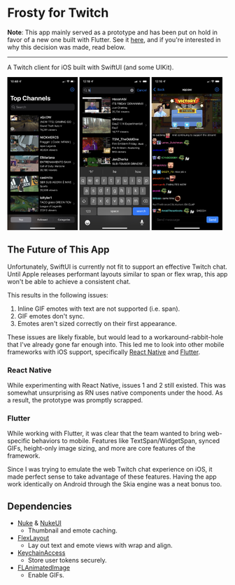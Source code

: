 # Frosty for Twitch

**Note**: This app mainly served as a prototype and has been put on hold in favor of a new one built with Flutter. See it [here](https://github.com/tommyxchow/frosty), and if you're interested in why this decision was made, read below.

---

A Twitch client for iOS built with SwiftUI (and some UIKit).

<img src="Screenshots/top.PNG" width="32%">
<img src="Screenshots/search2.PNG" width="32%">
<img src="Screenshots/chat.PNG" width="32%">

## The Future of This App

Unfortunately, SwiftUI is currently not fit to support an effective Twitch chat. Until Apple releases performant layouts similar to span or flex wrap, this app won't be able to achieve a consistent chat.

This results in the following issues:

1. Inline GIF emotes with text are not supported (i.e. span).
2. GIF emotes don't sync.
3. Emotes aren't sized correctly on their first appearance.

These issues are likely fixable, but would lead to a workaround-rabbit-hole that I've already gone far enough into. This led me to look into other mobile frameworks with iOS support, specifically [React Native](https://reactnative.dev/) and [Flutter](https://flutter.dev/).

### React Native

While experimenting with React Native, issues 1 and 2 still existed. This was somewhat unsurprising as RN uses native components under the hood. As a result, the prototype was promptly scrapped.

### Flutter

While working with Flutter, it was clear that the team wanted to bring web-specific behaviors to mobile. Features like TextSpan/WidgetSpan, synced GIFs, height-only image sizing, and more are core features of the framework.

Since I was trying to emulate the web Twitch chat experience on iOS, it made perfect sense to take advantage of these features. Having the app work identically on Android through the Skia engine was a neat bonus too.

## Dependencies

- [Nuke](https://github.com/kean/Nuke) & [NukeUI](https://github.com/kean/NukeUI)
  - Thumbnail and emote caching.
- [FlexLayout](https://github.com/layoutBox/FlexLayout)
  - Lay out text and emote views with wrap and align.
- [KeychainAccess](https://github.com/kishikawakatsumi/KeychainAccess)
  - Store user tokens securely.
- [FLAnimatedImage](https://github.com/Flipboard/FLAnimatedImage)
  - Enable GIFs.
